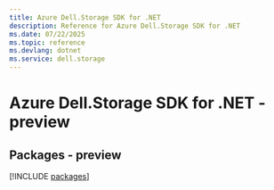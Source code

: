 ```yaml
---
title: Azure Dell.Storage SDK for .NET
description: Reference for Azure Dell.Storage SDK for .NET
ms.date: 07/22/2025
ms.topic: reference
ms.devlang: dotnet
ms.service: dell.storage
---
```

# Azure Dell.Storage SDK for .NET - preview
## Packages - preview
[!INCLUDE [packages](dell.storage-index.md)]